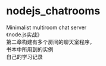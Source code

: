 # nodejs_chatrooms<br/>
Minimalist multiroom chat server<br/>
《node.js实战》<br/>
第二章构建有多个房间的聊天室程序，<br/>
书本中所用到的实例<br/>
自己的学习记录<br/>
